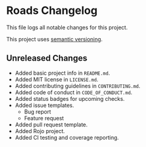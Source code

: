 # Roads Changelog
This file logs all notable changes for this project.

This project uses [semantic versioning](https://semver.org/).

## Unreleased Changes
* Added basic project info in `README.md`.
* Added MIT license in `LICENSE.md`.
* Added contributing guidelines in `CONTRIBUTING.md`.
* Added code of conduct in `CODE_OF_CONDUCT.md`.
* Added status badges for upcoming checks.
* Added issue templates.
	* Bug report
	* Feature request
* Added pull request template.
* Added Rojo project.
* Added CI testing and coverage reporting.
